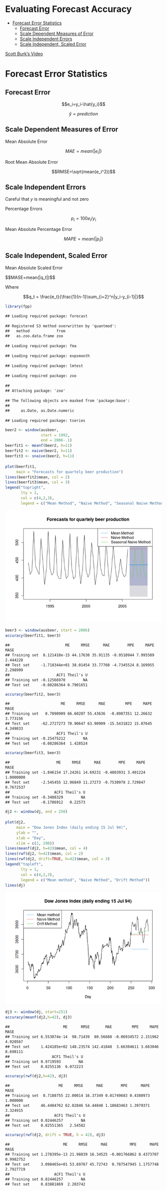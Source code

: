 Evaluating Forecast Accuracy
================

- <a href="#forecast-error-statistics"
  id="toc-forecast-error-statistics">Forecast Error Statistics</a>
  - <a href="#forecast-error" id="toc-forecast-error">Forecast Error</a>
  - <a href="#scale-dependent-measures-of-error"
    id="toc-scale-dependent-measures-of-error">Scale Dependent Measures of
    Error</a>
  - <a href="#scale-independent-errors"
    id="toc-scale-independent-errors">Scale Independent Errors</a>
  - <a href="#scale-independent-scaled-error"
    id="toc-scale-independent-scaled-error">Scale Independent, Scaled
    Error</a>

[Scott Burk’s
Video](https://www.youtube.com/watch?v=PvaKMQBR6nA&list=PLX-TyAzMwGs-I3i5uiCin37VFMSy4c50F&index=5)

# Forecast Error Statistics

## Forecast Error

$$e_i=y_i-\hat{y_i}$$

$$\hat{y} = prediction$$

## Scale Dependent Measures of Error

<p class="text-center">
Mean Absolute Error
</p>

$$MAE = mean(|e_i|)$$

<p class="text-center">
Root Mean Absolute Error
</p>

$$RMSE=\sqrt(mean(e_i^2))$$

## Scale Independent Errors

Careful that $y$ is meaningful and not zero

<p class="text-center">
Percentage Errors
</p>

$$p_i = 100e_i/y_i$$

<p class="text-center">
Mean Absolute Percentage Error
</p>

$$MAPE=mean(|p_i|)$$

## Scale Independent, Scaled Error

<p class="text-center">
Mean Absolute Scaled Error
</p>
$$MASE=mean(|q_t|)$$
<p class="text-center">
Where
</p>

$$q_t = \frac{e_t}{\frac{1}{n-1}\sum_{i=2}^n|y_i-y_{i-1}|}$$

``` r
library(fpp)
```

    ## Loading required package: forecast

    ## Registered S3 method overwritten by 'quantmod':
    ##   method            from
    ##   as.zoo.data.frame zoo

    ## Loading required package: fma

    ## Loading required package: expsmooth

    ## Loading required package: lmtest

    ## Loading required package: zoo

    ## 
    ## Attaching package: 'zoo'

    ## The following objects are masked from 'package:base':
    ## 
    ##     as.Date, as.Date.numeric

    ## Loading required package: tseries

``` r
beer2 <- window(ausbeer, 
                start = 1992,
                end = 2006-.1)
beerfit1 <- meanf(beer2, h=11)
beerfit2 <- naive(beer2, h=11)
beerfit3 <- snaive(beer2, h=11)

plot(beerfit1,
     main = "Forecasts for quartely beer production")
lines(beerfit2$mean, col = 2)
lines(beerfit3$mean, col = 3)
legend("topright", 
       lty = 1,
       col = c(4,2,3),
       legend = c("Mean Method", "Naive Method", "Seasonal Naive Method"))
```

![](05EvaluatingFCAccuracy_files/figure-gfm/unnamed-chunk-2-1.png)<!-- -->

``` r
beer3 <- window(ausbeer, start = 2006)
accuracy(beerfit1, beer3)
```

    ##                         ME     RMSE      MAE        MPE     MAPE     MASE
    ## Training set  8.121418e-15 44.17630 35.91135 -0.9510944 7.995509 2.444228
    ## Test set     -1.718344e+01 38.01454 33.77760 -4.7345524 8.169955 2.298999
    ##                     ACF1 Theil's U
    ## Training set -0.12566970        NA
    ## Test set     -0.08286364 0.7901651

``` r
accuracy(beerfit2, beer3)
```

    ##                       ME     RMSE      MAE         MPE     MAPE     MASE
    ## Training set   0.7090909 66.60207 55.43636  -0.8987351 12.26632 3.773156
    ## Test set     -62.2727273 70.90647 63.90909 -15.5431822 15.87645 4.349833
    ##                     ACF1 Theil's U
    ## Training set -0.25475212        NA
    ## Test set     -0.08286364  1.428524

``` r
accuracy(beerfit3, beer3)
```

    ##                     ME     RMSE      MAE        MPE     MAPE      MASE
    ## Training set -1.846154 17.24261 14.69231 -0.4803931 3.401224 1.0000000
    ## Test set     -2.545455 12.96849 11.27273 -0.7530978 2.729847 0.7672537
    ##                    ACF1 Theil's U
    ## Training set -0.3408329        NA
    ## Test set     -0.1786912   0.22573

``` r
dj2 <- window(dj, end = 250)

plot(dj2,
     main = "Dow Jones Index (daily ending 15 Jul 94)",
     ylab = "",
     xlab = "Day",
     xlim = c(2, 290))
lines(meanf(dj2, h=42)$mean, col = 4)
lines(rwf(dj2, h=42)$mean, col = 2)
lines(rwf(dj2, drift=TRUE, h=42)$mean, col = 3)
legend("topleft",
       lty = 1,
       col = c(4,2,3),
       legend = c("Mean method", "Naive Method", "Drift Method"))
lines(dj)
```

![](05EvaluatingFCAccuracy_files/figure-gfm/unnamed-chunk-6-1.png)<!-- -->

``` r
dj3 <- window(dj, start=251)
accuracy(meanf(dj2,h=42), dj3)
```

    ##                        ME      RMSE       MAE         MPE     MAPE     MASE
    ## Training set 6.553874e-14  98.71439  80.56688 -0.06934572 2.151962 4.920567
    ## Test set     1.424185e+02 148.23574 142.41848  3.66304611 3.663046 8.698111
    ##                   ACF1 Theil's U
    ## Training set 0.9719593        NA
    ## Test set     0.8255136  6.072223

``` r
accuracy(rwf(dj2,h=42), dj3)
```

    ##                      ME     RMSE      MAE        MPE      MAPE     MASE
    ## Training set  0.7188755 22.00014 16.37349 0.01749683 0.4380973 1.000000
    ## Test set     46.4404762 62.02846 54.44048 1.18683463 1.3979371 3.324915
    ##                    ACF1 Theil's U
    ## Training set 0.02446257        NA
    ## Test set     0.82551365   2.54582

``` r
accuracy(rwf(dj2, drift = TRUE, h = 42), dj3)
```

    ##                        ME     RMSE      MAE          MPE      MAPE      MASE
    ## Training set 1.278395e-13 21.98839 16.34525 -0.001766862 0.4373707 0.9982752
    ## Test set     3.098465e+01 53.69767 45.72743  0.787547945 1.1757748 2.7927719
    ##                    ACF1 Theil's U
    ## Training set 0.02446257        NA
    ## Test set     0.83881869  2.203742
